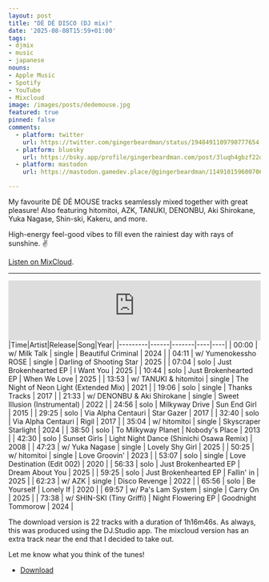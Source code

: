 ```yaml
---
layout: post
title: "DÉ DÉ DISCO (DJ mix)"
date: '2025-08-08T15:59+01:00'
tags:
- djmix
- music
- japanese
nouns:
- Apple Music
- Spotify
- YouTube
- Mixcloud
image: /images/posts/dedemouse.jpg
featured: true
pinned: false
comments:
  - platform: twitter
    url: https://twitter.com/gingerbeardman/status/1948491109790777654
  - platform: bluesky
    url: https://bsky.app/profile/gingerbeardman.com/post/3luqh4gbzf22q
  - platform: mastodon
    url: https://mastodon.gamedev.place/@gingerbeardman/114910159600706717

---
```


My favourite DÉ DÉ MOUSE tracks seamlessly mixed together with great pleasure! Also featuring hitomitoi, AZK, TANUKI, DENONBU, Aki Shirokane, Yuka Nagase, Shin-ski, Kakeru, and more.

High-energy feel-good vibes to fill even the rainiest day with rays of sunshine. ✌️

[Listen on MixCloud](https://www.mixcloud.com/gingerbeardman/de-de-mouse-disco/).

----

<iframe width="100%" height="120" src="https://player-widget.mixcloud.com/widget/iframe/?hide_cover=1&feed=%2Fgingerbeardman%2Fde-de-mouse-disco%2F" frameborder="0" ></iframe>

<div class="table-wrapper" markdown="block">
|Time|Artist|Release|Song|Year|
|---------|------|-------|----|----|
| 00:00 | w/ Milk Talk | single | Beautiful Criminal | 2024 |
| 04:11 | w/ Yumenokessho ROSE | single | Darling of Shooting Star | 2025 |
| 07:04 | solo | Just Brokenhearted EP | I Want You | 2025 |
| 10:44 | solo | Just Brokenhearted EP | When We Love | 2025 |
| 13:53 | w/ TANUKI & hitomitoi | single | The Night of Neon Light (Extended Mix) | 2021 |
| 19:06 | solo | single | Thanks Tracks | 2017 |
| 21:33 | w/ DENONBU & Aki Shirokane | single | Sweet Illusion (Instrumental) | 2022 |
| 24:56 | solo | Milkyway Drive | Sun End Girl | 2015 |
| 29:25 | solo | Via Alpha Centauri | Star Gazer | 2017 |
| 32:40 | solo | Via Alpha Centauri | Rigil | 2017 |
| 35:04 | w/ hitomitoi | single | Skyscraper Starlight | 2024 |
| 38:50 | solo | To Milkyway Planet | Nobody's Place | 2013 |
| 42:30 | solo | Sunset Girls | Light Night Dance (Shinichi Osawa Remix) | 2008 |
| 47:23 | w/ Yuka Nagase | single | Lovely Shy Girl | 2025 |
| 50:25 | w/ hitomitoi | single | Love Groovin' | 2023 |
| 53:07 | solo | single | Love Destination (Edit 002) | 2020 |
| 56:33 | solo | Just Brokenhearted EP | Dream About You | 2025 |
| 59:25 | solo | Just Brokenhearted EP | Fallin' in | 2025 |
| 62:23 | w/ AZK | single | Disco Revenge | 2022 |
| 65:56 | solo | Be Yourself | Lonely If | 2020 |
| 69:57 | w/ Pa's Lam System | single | Carry On | 2025 |
| 73:38 | w/ SHIN-SKI (Tiny Griffi) | Night Flowering EP | Goodnight Tommorow | 2024 |

</div>

The download version is 22 tracks with a duration of 1h16m46s. As always, this was produced using the DJ.Studio app. The mixcloud version has an extra track near the end that I decided to take out.

Let me know what you think of the tunes!

- [Download](https://mega.nz/folder/UkokGISS#zZHaUOzcD1KmNY_yNbzwXQ)
